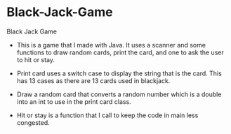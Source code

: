 # Black-Jack-Game
Black Jack Game

- This is a game that I made with Java.  It uses a scanner and some functions to draw random cards, print the card, and one to ask the user to hit or stay. 

- Print card uses a switch case to display the string that is the card.  This has 13 cases as there are 13 cards used in blackjack. 
- Draw a random card that converts a random number which is a double into an int to use in the print card class.
- Hit or stay is a function that I call to keep the code in main less congested.
